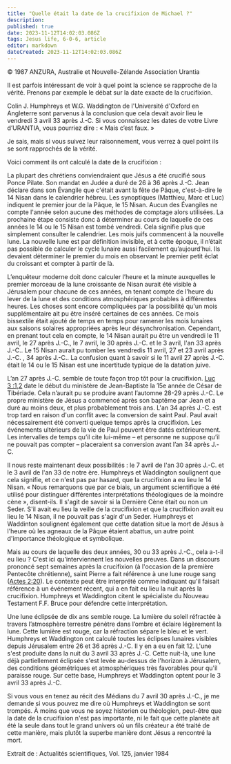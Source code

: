 ```yaml
---
title: "Quelle était la date de la crucifixion de Michael ?"
description: 
published: true
date: 2023-11-12T14:02:03.086Z
tags: Jesus life, 6-0-6, article
editor: markdown
dateCreated: 2023-11-12T14:02:03.086Z
---
```


<p class="v-card v-sheet theme--light gray lighten-3 px-2 py-1">© 1987 ANZURA, Australie et Nouvelle-Zélande Association Urantia</p>


Il est parfois intéressant de voir à quel point la science se rapproche de la vérité. Prenons par exemple le débat sur la date exacte de la crucifixion.

Colin J. Humphreys et W.G. Waddington de l'Université d'Oxford en Angleterre sont parvenus à la conclusion que cela devait avoir lieu le vendredi 3 avril 33 après J.-C. Si vous connaissez les dates de votre Livre d’URANTIA, vous pourriez dire : « Mais c’est faux. »

Je sais, mais si vous suivez leur raisonnement, vous verrez à quel point ils se sont rapprochés de la vérité.

Voici comment ils ont calculé la date de la crucifixion :

La plupart des chrétiens conviendraient que Jésus a été crucifié sous Ponce Pilate. Son mandat en Judée a duré de 26 à 36 après J.-C. Jean déclare dans son Évangile que c'était avant la fête de Pâque, c'est-à-dire le 14 Nisan dans le calendrier hébreu. Les synoptiques (Matthieu, Marc et Luc) indiquent le premier jour de la Pâque, le 15 Nisan. Aucun des Évangiles ne compte l'année selon aucune des méthodes de comptage alors utilisées. La prochaine étape consiste donc à déterminer au cours de laquelle de ces années le 14 ou le 15 Nisan est tombé vendredi. Cela signifie plus que simplement consulter le calendrier. Les mois juifs commencent à la nouvelle lune. La nouvelle lune est par définition invisible, et à cette époque, il n’était pas possible de calculer le cycle lunaire aussi facilement qu’aujourd’hui. Ils devaient déterminer le premier du mois en observant le premier petit éclat du croissant et compter à partir de là.

L’enquêteur moderne doit donc calculer l’heure et la minute auxquelles le premier morceau de la lune croissante de Nisan aurait été visible à Jérusalem pour chacune de ces années, en tenant compte de l’heure du lever de la lune et des conditions atmosphériques probables à différentes heures. Les choses sont encore compliquées par la possibilité qu'un mois supplémentaire ait pu être inséré certaines de ces années. Ce mois bissextile était ajouté de temps en temps pour ramener les mois lunaires aux saisons solaires appropriées après leur désynchronisation. Cependant, en prenant tout cela en compte, le 14 Nisan aurait pu être un vendredi le 11 avril, le 27 après J.-C., le 7 avril, le 30 après J.-C. et le 3 avril, l'an 33 après J.-C.. Le 15 Nisan aurait pu tomber les vendredis 11 avril, 27 et 23 avril après J.-C. , 34 après J.-C.. La confusion quant à savoir si le 11 avril 27 après J.-C. était le 14 ou le 15 Nisan est une incertitude typique de la datation juive.

L’an 27 après J.-C. semble de toute façon trop tôt pour la crucifixion. [Luc 3 :1,2](/fr/Bible/Luke/3#v1) date le début du ministère de Jean-Baptiste la 15e année de César de Tibériade. Cela n’aurait pu se produire avant l’automne 28-29 après J.-C. Le propre ministère de Jésus a commencé après son baptême par Jean et a duré au moins deux, et plus probablement trois ans. L'an 34 après J.-C. est trop tard en raison d'un conflit avec la conversion de saint Paul. Paul avait nécessairement été converti quelque temps après la crucifixion. Les événements ultérieurs de la vie de Paul peuvent être datés extérieurement. Les intervalles de temps qu’il cite lui-même – et personne ne suppose qu’il ne pouvait pas compter – placeraient sa conversion avant l’an 34 après J.-C.

Il nous reste maintenant deux possibilités : le 7 avril de l'an 30 après J.-C. et le 3 avril de l'an 33 de notre ère. Humphreys et Waddington soulignent que cela signifie, et ce n'est pas par hasard, que la crucifixion a eu lieu le 14 Nisan. « Nous remarquons que par ce biais, un argument scientifique a été utilisé pour distinguer différentes interprétations théologiques de la moindre cène », disent-ils. Il s'agit de savoir si la Dernière Cène était ou non un Seder. S'il avait eu lieu la veille de la crucifixion et que la crucifixion avait eu lieu le 14 Nisan, il ne pouvait pas s'agir d'un Seder. Humphreys et Waddinton soulignent également que cette datation situe la mort de Jésus à l'heure où les agneaux de la Pâque étaient abattus, un autre point d'importance théologique et symbolique.

Mais au cours de laquelle des deux années, 30 ou 33 après J.-C., cela a-t-il eu lieu ? C'est ici qu'interviennent les nouvelles preuves. Dans un discours prononcé sept semaines après la crucifixion (à l'occasion de la première Pentecôte chrétienne), saint Pierre a fait référence à une lune rouge sang ([Actes 2:20](/fr/Bible/Acts_of_the_Apostles/2#v20)). Le contexte peut être interprété comme indiquant qu'il faisait référence à un événement récent, qui a en fait eu lieu la nuit après la crucifixion. Humphreys et Waddington citent le spécialiste du Nouveau Testament F.F. Bruce pour défendre cette interprétation.

Une lune éclipsée de dix ans semble rouge. La lumière du soleil réfractée à travers l’atmosphère terrestre pénètre dans l’ombre et éclaire légèrement la lune. Cette lumière est rouge, car la réfraction sépare le bleu et le vert. Humphreys et Waddington ont calculé toutes les éclipses lunaires visibles depuis Jérusalem entre 26 et 36 après J.-C. Il y en a eu en fait 12. L'une s'est produite dans la nuit du 3 avril 33 après J.-C. Cette nuit-là, une lune déjà partiellement éclipsée s'est levée au-dessus de l'horizon à Jérusalem, des conditions géométriques et atmosphériques très favorables pour qu'il paraisse rouge. Sur cette base, Humphreys et Waddington optent pour le 3 avril 33 après J.-C.

Si vous vous en tenez au récit des Médians du 7 avril 30 après J.-C., je me demande si vous pouvez me dire où Humphreys et Waddington se sont trompés. À moins que vous ne soyez historien ou théologien, peut-être que la date de la crucifixion n'est pas importante, ni le fait que cette planète ait été la seule dans tout le grand univers où un fils créateur a été traité de cette manière, mais plutôt la superbe manière dont Jésus a rencontré la mort.

Extrait de : Actualités scientifiques, Vol. 125, janvier 1984

